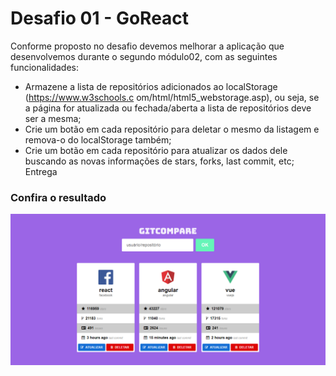 # Desafio 01 - GoReact

Conforme proposto no desafio devemos melhorar a aplicação que desenvolvemos durante o segundo módulo02, com as seguintes funcionalidades:

- Armazene a lista de repositórios adicionados ao localStorage (https://www.w3schools.c
  om/html/html5_webstorage.asp), ou seja, se a página for atualizada ou fechada/aberta a
  lista de repositórios deve ser a mesma;
- Crie um botão em cada repositório para deletar o mesmo da listagem e remova-o do
  localStorage também;
- Crie um botão em cada repositório para atualizar os dados dele buscando as novas
  informações de stars, forks, last commit, etc;
  Entrega

### Confira o resultado

![Feed](/public/assets/desafio02.png)
